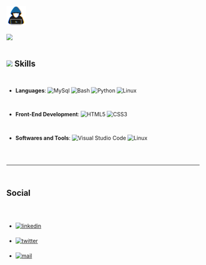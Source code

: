 

<br>

## <picture><img src="https://github.com/0xAbdulKhalid/0xAbdulKhalid/raw/main/assets/mdImages/about_me.gif" width="50px"></picture> 




<img src="https://user-images.githubusercontent.com/73097560/115834477-dbab4500-a447-11eb-908a-139a6edaec5c.gif"><br><br>

## <img src="https://media2.giphy.com/media/QssGEmpkyEOhBCb7e1/giphy.gif?cid=ecf05e47a0n3gi1bfqntqmob8g9aid1oyj2wr3ds3mg700bl&rid=giphy.gif" width="25"><b> Skills</b>
<br>

<p align="center">

- **Languages**:
  ![MySql](https://img.shields.io/badge/MySQL-00000F?style=for-the-badge&logo=mysql&logoColor=white)
  ![Bash](https://img.shields.io/badge/Shell_Script-121011?style=for-the-badge&logo=gnu-bash&logoColor=white)
  ![Python](https://img.shields.io/badge/Python%20-%2314354C.svg?style=for-the-badge&logo=python&logoColor=white)
  ![Linux](https://img.shields.io/badge/Linux-FCC624?style=for-the-badge&logo=linux&logoColor=black)

<br>   
    
- **Front-End Development**:
  ![HTML5](https://img.shields.io/badge/HTML5%20-%23E34F26.svg?style=for-the-badge&logo=html5&logoColor=white)
  ![CSS3](https://img.shields.io/badge/CSS%20-%231572B6.svg?style=for-the-badge&logo=css3&logoColor=white)

<br>

- **Softwares and Tools**:
  ![Visual Studio Code](https://img.shields.io/badge/Visual%20Studio%20Code-0078d7.svg?style=for-the-badge&logo=visual-studio-code&logoColor=white)
  ![Linux](https://img.shields.io/badge/Linux-FCC624?style=for-the-badge&logo=linux&logoColor=black) 

</p>

<br>
<br>

-----

<br>

## <b> Social</b>
<br>
<div align='left'>

<br>
<div align='left'>

<ul>

<li>
  <a href="https://www.linkedin.com/in/andres-nunez-581a28286/" target="_blank">
    <img src="https://img.shields.io/badge/linkedin:  Andres Nuñez-%2300acee.svg?color=405DE6&style=for-the-badge&logo=linkedin&logoColor=white" alt="linkedin" style="margin-bottom: 5px;"/>
  </a>
</li>

<br>

<li>
  <a href="https://x.com/Andresnuneez18" target="_blank">
    <img src="https://img.shields.io/badge/twitter:  Andresnuneez18-%2300acee.svg?color=1DA1F2&style=for-the-badge&logo=twitter&logoColor=white" alt="twitter" style="margin-bottom: 5px;"/>
  </a>
</li>

<br>

<li>
  <a href="mailto:andres.nuneez18@gmail.com" target="_blank">
    <img src="https://img.shields.io/badge/gmail:  andres.nuneez18@gmail.com-%23EA4335.svg?style=for-the-badge&logo=gmail&logoColor=white" alt="mail" style="margin-bottom: 5px;" />
  </a>
</li>
	
</ul>
</div>
